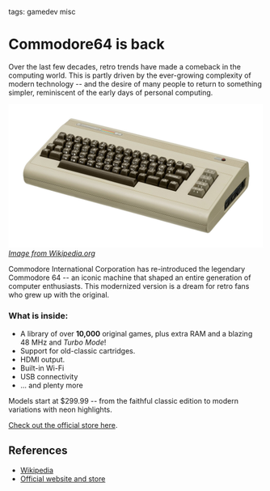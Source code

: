 <!-- Description: Legendary home computer Commodore64 or C64 is back in 2025. -->

tags: gamedev misc

# Commodore64 is back

Over the last few decades, retro trends have made a comeback in the computing world. This is partly driven by
the ever-growing complexity of modern technology -- and the desire of many people to return to something simpler,
reminiscent of the early days of personal computing.

![Commodore64](/assets/img/commodore.jpg)  
_[Image from Wikipedia.org](https://en.wikipedia.org/wiki/Commodore_64)_

Commodore International Corporation has re-introduced the legendary Commodore 64 -- an iconic machine that shaped an
entire generation of computer enthusiasts. This modernized version is a dream for retro fans who grew up with the
original.

### What is inside:
- A library of over **10,000** original games, plus extra RAM and a blazing 48 MHz and *Turbo Mode*!
- Support for old-classic cartridges.
- HDMI output.
- Built-in Wi-Fi
- USB connectivity
- ... and plenty more

Models start at $299.99 -- from the faithful classic edition to modern variations with neon highlights.

[Check out the official store here](https://www.commodore.net/category/all-products).

## References

- [Wikipedia](https://en.wikipedia.org/wiki/Commodore_64)
- [Official website and store](https://www.commodore.net/)